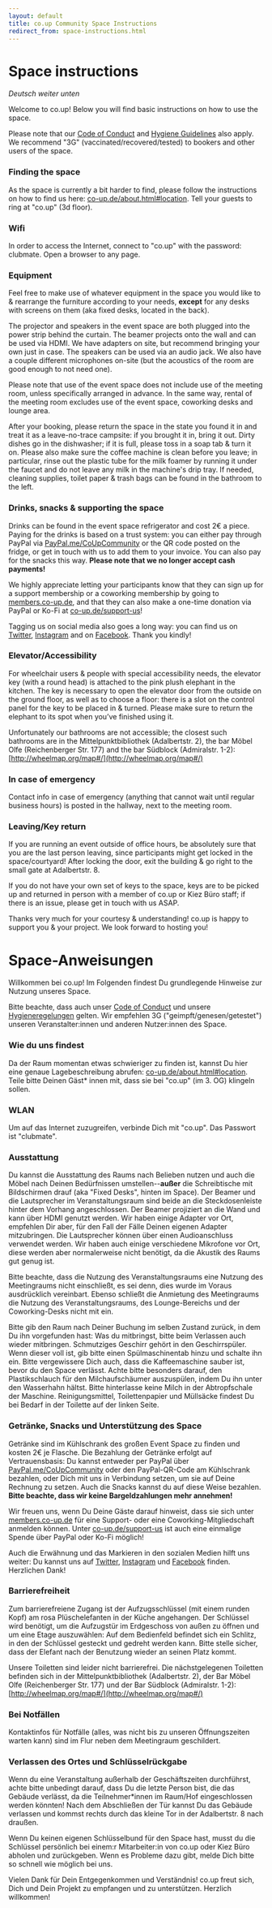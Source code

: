 ```yaml
---
layout: default
title: co.up Community Space Instructions
redirect_from: space-instructions.html
---
```


<h1>
  Space instructions
</h1>

<em>Deutsch weiter unten</em>

Welcome to co.up! Below you will find basic instructions on how to use the space.

Please note that our [Code of Conduct](https://co-up.de/code-of-conduct/) and [Hygiene Guidelines](https://co-up.de/hygiene-safety-guidelines/) also apply. We recommend "3G" (vaccinated/recovered/tested) to bookers and other users of the space.

### Finding the space
As the space is currently a bit harder to find, please follow the instructions on how to find us here: [co-up.de/about.html#location](http://co-up.de/about.html#location). Tell your guests to ring at "co.up" (3d floor).

### Wifi
In order to access the Internet, connect to "co.up" with the password: clubmate. Open a browser to any page.

### Equipment
Feel free to make use of whatever equipment in the space you would like to & rearrange the furniture according to your needs, **except** for any desks with screens on them (aka fixed desks, located in the back). 

The projector and speakers in the event space are both plugged into the power strip behind the curtain. The beamer projects onto the wall and can be used via HDMI. We have adapters on site, but recommend bringing your own just in case.
The speakers can be used via an audio jack. We also have a couple different microphones on-site (but the acoustics of the room are good enough to not need one).

Please note that use of the event space does not include use of the meeting room, unless specifically arranged in advance. In the same way, rental of the meeting room excludes use of the event space, coworking desks and lounge area.

After your booking, please return the space in the state you found it in and treat it as a leave-no-trace campsite: if you brought it in, bring it out. Dirty dishes go in the dishwasher; if it is full, please toss in a soap tab & turn it on. Please also make sure the coffee machine is clean before you leave; in particular, rinse out the plastic tube for the milk foamer by running it under the faucet and do not leave any milk in the machine's drip tray. If needed, cleaning supplies, toilet paper & trash bags can be found in the bathroom to the left.

### Drinks, snacks & supporting the space

Drinks can be found in the event space refrigerator and cost 2€ a piece. Paying for the drinks is based on a trust system: you can either pay through PayPal via [PayPal.me/CoUpCommunity](http://paypal.me/CoUpCommunity) or the QR code posted on the fridge, or get in touch with us to add them to your invoice. You can also pay for the snacks this way. **Please note that we no longer accept cash payments!**

We highly appreciate letting your participants know that they can sign up for a support membership or a coworking membership by going to [members.co-up.de](http://members.co-up.de), and that they can also make a one-time donation via PayPal or Ko-Fi at [co-up.de/support-us](http://co-up.de/support-us)!

Tagging us on social media also goes a long way: you can find us on [Twitter](http://twitter.com/co_up), [Instagram](http://instagram.com/co_up_de) and on [Facebook](https://www.facebook.com/co.up.community/). Thank you kindly!


### Elevator/Accessibility

For wheelchair users & people with special accessibility needs, the elevator key (with a round head) is attached to the pink plush elephant in the kitchen. The key is necessary to open the elevator door from the outside on the ground floor, as well as to choose a floor: there is a slot on the control panel for the key to be placed in & turned. Please make sure to return the elephant to its spot when you’ve finished using it.

Unfortunately our bathrooms are not accessible; the closest such bathrooms are in the Mittelpunktbibliothek (Adalbertstr. 2), the bar Möbel Olfe (Reichenberger Str. 177) and the bar Südblock (Admiralstr. 1-2): [http://wheelmap.org/map#/](http://wheelmap.org/map#/)


### In case of emergency

Contact info in case of emergency (anything that cannot wait until regular business hours) is posted in the hallway, next to the meeting room.


### Leaving/Key return
 
If you are running an event outside of office hours, be absolutely sure that you are the last person leaving, since participants might get locked in the space/courtyard! After locking the door, exit the building & go right to the small gate at Adalbertstr. 8.

If you do not have your own set of keys to the space, keys are to be picked up and returned in person with a member of co.up or Kiez Büro staff; if there is an issue, please get in touch with us ASAP.

Thanks very much for your courtesy & understanding! co.up is happy to support you & your project. We look forward to hosting you!


<h1>Space-Anweisungen</h1>

Willkommen bei co.up! Im Folgenden findest Du grundlegende Hinweise zur Nutzung unseres Space.

Bitte beachte, dass auch unser [Code of Conduct](https://co-up.de/code-of-conduct/) und unsere [Hygieneregelungen](https://co-up.de/hygiene-safety-guidelines/)  gelten. Wir empfehlen 3G ("geimpft/genesen/getestet") unseren Veranstalter:innen und anderen Nutzer:innen des Space.

### Wie du uns findest
Da der Raum momentan etwas schwieriger zu finden ist, kannst Du hier eine genaue Lagebeschreibung abrufen: [co-up.de/about.html#location](http://co-up.de/about.html#location). Teile bitte Deinen Gäst* innen mit, dass sie bei "co.up" (im 3. OG) klingeln sollen.

### WLAN
Um auf das Internet zuzugreifen, verbinde Dich mit "co.up". Das Passwort ist "clubmate".

### Ausstattung
Du kannst die Ausstattung des Raums nach Belieben nutzen und auch die Möbel nach Deinen Bedürfnissen umstellen--**außer** die Schreibtische mit Bildschirmen drauf (aka "Fixed Desks", hinten im Space).
Der Beamer und die Lautsprecher im Veranstaltungsraum sind beide an die Steckdosenleiste hinter dem Vorhang angeschlossen. Der Beamer projiziert an die Wand und kann über HDMI genutzt werden. Wir haben einige Adapter vor Ort, empfehlen Dir aber, für den Fall der Fälle Deinen eigenen Adapter mitzubringen. Die Lautsprecher können über einen Audioanschluss verwendet werden. Wir haben auch einige verschiedene Mikrofone vor Ort, diese werden aber normalerweise nicht benötigt, da die Akustik des Raums gut genug ist.

Bitte beachte, dass die Nutzung des Veranstaltungsraums eine Nutzung des Meetingraums nicht einschließt, es sei denn, dies wurde im Voraus ausdrücklich vereinbart. Ebenso schließt die Anmietung des Meetingraums die Nutzung des Veranstaltungsraums, des Lounge-Bereichs und der Coworking-Desks nicht mit ein.

Bitte gib den Raum nach Deiner Buchung im selben Zustand zurück, in dem Du ihn vorgefunden hast: Was du mitbringst, bitte beim Verlassen auch wieder mitbringen. Schmutziges Geschirr gehört in den Geschirrspüler. Wenn dieser voll ist, gib bitte einen Spülmaschinentab hinzu und schalte ihn ein. Bitte vergewissere Dich auch, dass die Kaffeemaschine sauber ist, bevor du den Space verlässt. Achte bitte besonders darauf, den Plastikschlauch für den Milchaufschäumer auszuspülen, indem Du ihn unter den Wasserhahn hältst. Bitte hinterlasse keine Milch in der Abtropfschale der Maschine. Reinigungsmittel, Toilettenpapier und Müllsäcke findest Du bei Bedarf in der Toilette auf der linken Seite.

### Getränke, Snacks und Unterstützung des Space
Getränke sind im Kühlschrank des großen Event Space zu finden und kosten 2€ je Flasche. Die Bezahlung der Getränke erfolgt auf Vertrauensbasis: Du kannst entweder per PayPal über [PayPal.me/CoUpCommunity](http://paypal.me/CoUpCommunity) oder den PayPal-QR-Code am Kühlschrank bezahlen, oder Dich mit uns in Verbindung setzen, um sie auf Deine Rechnung zu setzen. Auch die Snacks kannst du auf diese Weise bezahlen. **Bitte beachte, dass wir keine Bargeldzahlungen mehr annehmen!**

Wir freuen uns, wenn Du Deine Gäste darauf hinweist, dass sie sich unter [members.co-up.de](http://members.co-up.de) für eine Support- oder eine Coworking-Mitgliedschaft anmelden können. Unter [co-up.de/support-us](http://co-up.de/support-us) ist auch eine einmalige Spende über PayPal oder Ko-Fi möglich!

Auch die Erwähnung und das Markieren in den sozialen Medien hilft uns weiter: Du kannst uns auf [Twitter](http://twitter.com/co_up), [Instagram](http://instagram.com/co_up_de) und [Facebook](https://www.facebook.com/co.up.community/) finden. Herzlichen Dank!

### Barrierefreiheit
Zum barrierefreiene Zugang ist der Aufzugsschlüssel (mit einem runden Kopf) am rosa Plüschelefanten in der Küche angehangen. Der Schlüssel wird benötigt, um die Aufzugstür im Erdgeschoss von außen zu öffnen und um eine Etage auszuwählen: Auf dem Bedienfeld befindet sich ein Schlitz, in den der Schlüssel gesteckt und gedreht werden kann. Bitte stelle sicher, dass der Elefant nach der Benutzung wieder an seinen Platz kommt.

Unsere Toiletten sind leider nicht barrierefrei. Die nächstgelegenen Toiletten befinden sich in der Mittelpunktbibliothek (Adalbertstr. 2), der Bar Möbel Olfe (Reichenberger Str. 177) und der Bar Südblock (Admiralstr. 1-2): [http://wheelmap.org/map#/](http://wheelmap.org/map#/)

### Bei Notfällen
Kontaktinfos für Notfälle (alles, was nicht bis zu unseren Öffnungszeiten warten kann) sind im Flur neben dem Meetingraum geschildert.

### Verlassen des Ortes und Schlüsselrückgabe
Wenn du eine Veranstaltung außerhalb der Geschäftszeiten durchführst, achte bitte unbedingt darauf, dass Du die letzte Person bist, die das Gebäude verlässt, da die Teilnehmer*innen im Raum/Hof eingeschlossen werden könnten! Nach dem Abschließen der Tür kannst Du das Gebäude verlassen und kommst rechts durch das kleine Tor in der Adalbertstr. 8 nach draußen.

Wenn Du keinen eigenen Schlüsselbund für den Space hast, musst du die Schlüssel persönlich bei einem:r Mitarbeiter:in von co.up oder Kiez Büro abholen und zurückgeben. Wenn es Probleme dazu gibt, melde Dich bitte so schnell wie möglich bei uns.

Vielen Dank für Dein Entgegenkommen und Verständnis! co.up freut sich, Dich und Dein Projekt zu empfangen und zu unterstützen. Herzlich willkommen!

